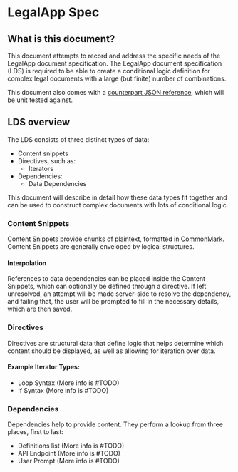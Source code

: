 # LegalApp Spec

## What is this document?

This document attempts to record and address the specific needs of the LegalApp
document specification. The LegalApp document specification (LDS) is required
to be able to create a conditional logic definition for complex legal documents
with a large (but finite) number of combinations.

This document also comes with a [counterpart JSON reference](sample_doc.json), which will be unit
tested against.

## LDS overview

The LDS consists of three distinct types of data:

 - Content snippets
 - Directives, such as:
   - Iterators
 - Dependencies:
   - Data Dependencies

This document will describe in detail how these data types fit together and can
be used to construct complex documents with lots of conditional logic.

### Content Snippets

Content Snippets provide chunks of plaintext, formatted in
[CommonMark](http://commonmark.org/).  Content Snippets are generally enveloped
by logical structures.

#### Interpolation

References to data dependencies can be placed inside the Content Snippets,
which can optionally be defined through a directive. If left unresolved, an
attempt will be made server-side to resolve the dependency, and failing that,
the user will be prompted to fill in the necessary details, which are then saved.

### Directives

Directives are structural data that define logic that helps determine which
content should be displayed, as well as allowing for iteration over data.

#### Example Iterator Types:

 - Loop Syntax (More info is #TODO)
 - If Syntax (More info is #TODO)

### Dependencies

Dependencies help to provide content. They perform a lookup from three places, first to last:

 - Definitions list (More info is #TODO)
 - API Endpoint (More info is #TODO)
 - User Prompt (More info is #TODO)

